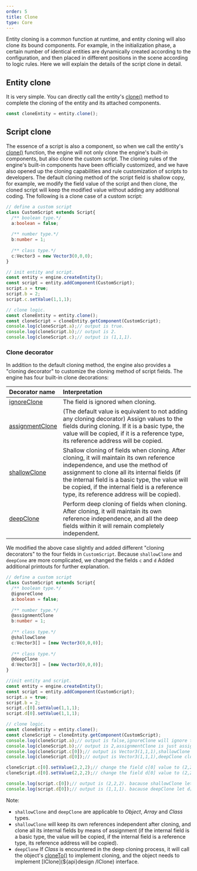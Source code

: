 ```yaml
---
order: 5
title: Clone
type: Core
---
```


Entity cloning is a common function at runtime, and entity cloning will also clone its bound components. For example, in the initialization phase, a certain number of identical entities are dynamically created according to the configuration, and then placed in different positions in the scene according to logic rules. Here we will explain the details of the script clone in detail.

## Entity clone
It is very simple. You can directly call the entity's [clone()](${api}design/IClone#clone) method to complete the cloning of the entity and its attached components.
```typescript
const cloneEntity = entity.clone();
```

## Script clone
The essence of a script is also a component, so when we call the entity's [clone()](${api}design/IClone#clone) function, the engine will not only clone the engine's built-in components, but also clone the custom script. The cloning rules of the engine's built-in components have been officially customized, and we have also opened up the cloning capabilities and rule customization of scripts to developers. The default cloning method of the script field is shallow copy, for example, we modify the field value of the script and then clone, the cloned script will keep the modified value without adding any additional coding. The following is a clone case of a custom script:

```typescript
// define a custom script
class CustomScript extends Script{
  /** boolean type.*/
  a:boolean = false;
  
  /** number type.*/
  b:number = 1;
  
  /** class type.*/
  c:Vector3 = new Vector3(0,0,0);
}

// init entity and script.
const entity = engine.createEntity();
const script = entity.addComponent(CustomScript);
script.a = true;
script.b = 2;
script.c.setValue(1,1,1);

// clone logic.
const cloneEntity = entity.clone();
const cloneScript = cloneEntity.getComponent(CustomScript);
console.log(cloneScript.a);// output is true.
console.log(cloneScript.b);// output is 2.
console.log(cloneScript.c);// output is (1,1,1).
```
### Clone decorator
In addition to the default cloning method, the engine also provides a "cloning decorator" to customize the cloning method of script fields. The engine has four built-in clone decorations:

| Decorator name | Interpretation |
| :--- | :--- |
| [ignoreClone](${api}core/ignoreClone) | The field is ignored when cloning. |
| [assignmentClone](${api}core/assignmentClone) | (The default value is equivalent to not adding any cloning decorator) Assign values to the fields during cloning. If it is a basic type, the value will be copied, if it is a reference type, its reference address will be copied. |
| [shallowClone](${api}core/shallowClone) | Shallow cloning of fields when cloning. After cloning, it will maintain its own reference independence, and use the method of assignment to clone all its internal fields (if the internal field is a basic type, the value will be copied, if the internal field is a reference type, its reference address will be copied). |
| [deepClone](${api}core/deepClone) | Perform deep cloning of fields when cloning. After cloning, it will maintain its own reference independence, and all the deep fields within it will remain completely independent. |

We modified the above case slightly and added different "cloning decorators" to the four fields in `CustomScript`. Because `shallowClone` and `deepCone` are more complicated, we changed the fields `c` and `d` Added additional printouts for further explanation.
```typescript
// define a custom script
class CustomScript extends Script{
  /** boolean type.*/
  @ignoreClone
  a:boolean = false;
  
  /** number type.*/
  @assignmentClone
  b:number = 1;
  
  /** class type.*/
  @shallowClone
  c:Vector3[] = [new Vector3(0,0,0)];
  
  /** class type.*/
  @deepClone
  d:Vector3[] = [new Vector3(0,0,0)];
}

//init entity and script.
const entity = engine.createEntity();
const script = entity.addComponent(CustomScript);
script.a = true;
script.b = 2;
script.c[0].setValue(1,1,1);
script.d[0].setValue(1,1,1);

// clone logic.
const cloneEntity = entity.clone();
const cloneScript = cloneEntity.getComponent(CustomScript);
console.log(cloneScript.a);// output is false,ignoreClone will ignore the value.
console.log(cloneScript.b);// output is 2,assignmentClone is just assignment the origin value.
console.log(cloneScript.c[0]);// output is Vector3(1,1,1),shallowClone clone the array shell,but use the same element.
console.log(cloneScript.d[0]);// output is Vector3(1,1,1),deepClone clone the array shell and also clone the element.

cloneScript.c[0].setValue(2,2,2);// change the field c[0] value to (2,2,2).
cloneScript.d[0].setValue(2,2,2);// change the field d[0] value to (2,2,2).

console.log(script.c[0]);// output is (2,2,2). bacause shallowClone let c[0] use the same reference with cloneScript's c[0].
console.log(script.d[0]);// output is (1,1,1). bacause deepClone let d[0] use the different reference with cloneScript's d[0].
```
Note:

- `shallowClone` and `deepClone` are applicable to *Object*, *Array* and *Class* types.
- `shallowClone` will keep its own references independent after cloning, and clone all its internal fields by means of assignment (if the internal field is a basic type, the value will be copied, if the internal field is a reference type, its reference address will be copied).
- `deepClone` If *Class* is encountered in the deep cloning process, it will call the object's [cloneTo()](${api}design/IClone#cloneTo) to implement cloning, and the object needs to implement [IClone](${api}design /IClone) interface.
